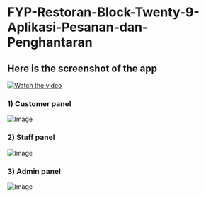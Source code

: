 # FYP-Restoran-Block-Twenty-9-Aplikasi-Pesanan-dan-Penghantaran

## Here is the screenshot of the app

[![Watch the video](http://img.youtube.com/vi/MXFrId5Nyhg/maxresdefault.jpg)](https://www.youtube.com/watch?v=MXFrId5Nyhg)

### 1) Customer panel

![Image](asas)

### 2) Staff panel

![Image](asasas)

### 3) Admin panel

![Image](asasa)

